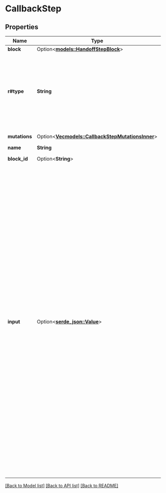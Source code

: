 # CallbackStep

## Properties

Name | Type | Description | Notes
------------ | ------------- | ------------- | -------------
**block** | Option<[**models::HandoffStepBlock**](HandoffStep_block.md)> |  | [optional]
**r#type** | **String** | This is a step that calls back to the previous step after it's done. This effectively means we're spawning a new conversation thread. The previous conversation thread will resume where it left off once this step is done.  Use case: - You are collecting a customer's order and while they were on one item, they start a new item or try to modify a previous one. You would make a OrderUpdate block which calls the same block repeatedly when a new update starts. | 
**mutations** | Option<[**Vec<models::CallbackStepMutationsInner>**](CallbackStep_mutations_inner.md)> | This is the mutations to apply to the context after the step is done. | [optional]
**name** | **String** | This is the name of the step. | 
**block_id** | Option<**String**> | This is the id of the block to use. To use a transient block, use `block`. | [optional]
**input** | Option<[**serde_json::Value**](.md)> | This is the input to the block. You can use any key-value map as input to the block.  Example: {   \"name\": \"John Doe\",   \"age\": 20 }  You can reference any variable in the context of the current block: - \"{{your-step-name.output.your-property-name}}\" for another step's output (in the same workflow; read caveat #1) - \"{{your-step-name.input.your-property-name}}\" for another step's input (in the same workflow; read caveat #1) - \"{{your-block-name.output.your-property-name}}\" for another block's output (in the same workflow; read caveat #2) - \"{{your-block-name.input.your-property-name}}\" for another block's input (in the same workflow; read caveat #2) - \"{{workflow.input.your-property-name}}\" for the current workflow's input - \"{{global.your-property-name}}\" for the global context  Example: {   \"name\": \"{{my-tool-call-step.output.name}}\",   \"age\": \"{{my-tool-call-step.input.age}}\",   \"date\": \"{{workflow.input.date}}\" }  You can dynamically change the key name.  Example: {   \"{{my-tool-call-step.output.key-name-for-name}}\": \"{{name}}\",   \"{{my-tool-call-step.input.key-name-for-age}}\": \"{{age}}\",   \"{{workflow.input.key-name-for-date}}\": \"{{date}}\" }  You can represent the value as a string, number, boolean, array, or object.  Example: {   \"name\": \"john\",   \"age\": 20,   \"date\": \"2021-01-01\",   \"metadata\": {     \"unique-key\": \"{{my-tool-call-step.output.unique-key}}\"   },   \"array\": [\"A\", \"B\", \"C\"], }  Caveats: 1. a workflow can execute a step multiple times. example, if a loop is used in the graph. {{stepName.input/output.propertyName}} will reference the latest usage of the step. 2. a workflow can execute a block multiple times. example, if a step is called multiple times or if a block is used in multiple steps. {{blockName.input/output.propertyName}} will reference the latest usage of the block. this liquid variable is just provided for convenience when creating blocks outside of a workflow. | [optional]

[[Back to Model list]](../README.md#documentation-for-models) [[Back to API list]](../README.md#documentation-for-api-endpoints) [[Back to README]](../README.md)


